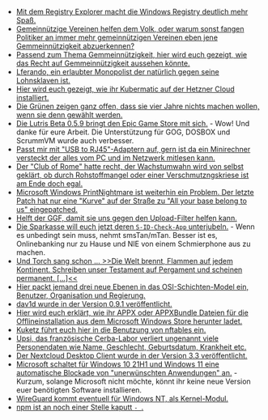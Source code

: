 * [Mit dem Registry Explorer macht die Windows Registry deutlich mehr Spaß.](https://www.bleepingcomputer.com/news/microsoft/registry-explorer-is-the-registry-editor-every-windows-user-needs/)
* [Gemeinnützige Vereinen helfen dem Volk, oder warum sonst fangen Politiker an immer mehr gemeinnützigen Vereinen eben jene Gemmeinnützigkeit abzuerkennen?](https://freiheitsrechte.org/gemeinnuetzigkeit/)
* [Passend zum Thema Gemmeinnützigkeit, hier wird euch gezeigt, wie das Recht auf Gemmeinnützigkeit aussehen könnte.](https://freiheitsrechte.org/faq-demokratiestaerkungsgesetz/)
* [Lferando, ein erlaubter Monopolist der natürlich gegen seine Lohnsklaven ist.](https://netzpolitik.org/2021/arbeit-lieferando-und-seine-betriebsraete/)
* [Hier wird euch gezeigt, wie ihr Kubermatic auf der Hetzner Cloud installiert.](https://shibumi.dev/posts/kubermatic-on-hetzner/)
* [Die Grünen zeigen ganz offen, dass sie vier Jahre nichts machen wollen, wenn sie denn gewählt werden.](https://tuxproject.de/blog/2021/08/eine-mannin/)
* [Die Lutris Beta 0.5.9 bringt den Epic Game Store mit sich.](https://www.phoronix.com/scan.php?page=news_item&px=Lutris-0.5.9-Beta) - Wow! Und danke für eure Arbeit. Die Unterstützung für GOG, DOSBOX und ScrummVM wurde auch verbesser.
* [Passt mir mit "USB to RJ45"-Adaptern auf, gern ist da ein Minirechner versteckt der alles vom PC und im Netzwerk mitlesen kann.](https://scheible.it/lan-turtle-von-hak5-einrichten/)
* [Der "Club of Rome" hatte recht, der Wachstumwahn wird von selbst geklärt, ob durch Rohstoffmangel oder einer Verschmutzngskriese ist am Ende doch egal.](https://www.sonnenseite.com/de/zukunft/was-wir-tun-muessen-damit-die-zivilisation-an-den-grenzen-des-wachstums-nicht-kollabiert/)
* [Microsoft Windows PrintNightmare ist weiterhin ein Problem. Der letzte Patch hat nur eine "Kurve" auf der Straße zu "All your base belong to us" eingepatched.](https://www.bleepingcomputer.com/news/microsoft/remote-print-server-gives-anyone-windows-admin-privileges-on-a-pc/)
* [Helft der GGF, damit sie uns gegen den Upload-Filter helfen kann.](https://freiheitsrechte.org/aufruf-illegale-sperrungen/)
* [Die Sparkasse will euch jetzt deren `S-ID-Check-App` unterjubeln.](https://www.borncity.com/blog/2021/08/01/sicherheit-und-die-s-id-check-app-der-sparkassen/) - Wenn es unbedingt sein muss, nehmt smsTan/mTan. Besser ist es, Onlinebanking nur zu Hause und NIE von einem Schmierphone aus zu machen.
* [Und Torch sang schon ... >>Die Welt brennt, Flammen auf jedem Kontinent. Schreiben unser Testament auf Pergament und scheinen permanent. [...]<<](https://netzfrauen.org/2021/07/31/wildfire/)
* [Hier packt jemand drei neue Ebenen in das OSI-Schichten-Model ein, Benutzer, Organisation und Regierung.](https://www.opensourcerers.org/2021/08/02/securing-layer-8/)
* [dav1d wurde in der Version 0.9.1 veröffentlicht.](https://www.phoronix.com/scan.php?page=news_item&px=Dav1d-0.9.1-Released)
* [Hier wird euch erklärt, wie ihr APPX oder APPXBundle Dateien für die Offlineinstallation aus dem Microsoft Windows Store herunter ladet.](http://woshub.com/how-to-download-appx-installation-file-for-any-windows-store-app/)
* [Kuketz führt euch hier in die Benutzung von nftables ein.](https://www.kuketz-blog.de/nftables-firewall-einstellungen-digitaler-schutzschild-teil12/)
* [Upsi, das französische Cerba-Labor verliert ungenannt viele Personendaten wie Name, Geschlecht, Geburtsdatum, Krankheit etc.](https://www.borncity.com/blog/2021/08/02/datenschutzvorfall-bei-franzsischem-cerba-labor-trifft-ketterhill-in-luxemburg-und-wen-noch/)
* [Der Nextcloud Desktop Client wurde in der Version 3.3 veröffentlicht.](https://nextcloud.com/blog/desktop-sync-client-3-3-improves-reliability-and-performance/)
* [Microsoft schaltet für Windows 10 21H1 und Windows 11 eine automatische Blockade von "unerwünschten Anwendungen" an.](https://www.borncity.com/blog/2021/08/03/windows-10-blockt-standardmig-unerwnschte-anwendungen-pua/) - Kurzum, solange Microsoft nicht möchte, könnt ihr keine neue Version euer benötigten Software installieren.
* [WireGuard kommt eventuell für Windows NT, als Kernel-Modul.](https://www.phoronix.com/scan.php?page=news_item&px=WireGuardNT-Windows-Kernel)
* [npm ist an noch einer Stelle kaputt `- `.](https://www.bleepingcomputer.com/news/software/empty-npm-package-has-over-700-000-downloads-heres-why/)
